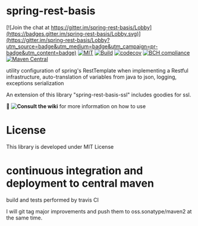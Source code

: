 # spring-rest-basis

[![Join the chat at https://gitter.im/spring-rest-basis/Lobby](https://badges.gitter.im/spring-rest-basis/Lobby.svg)](https://gitter.im/spring-rest-basis/Lobby?utm_source=badge&utm_medium=badge&utm_campaign=pr-badge&utm_content=badge)
[![MIT](https://img.shields.io/npm/l/inferno.svg?style=flat-square)](https://github.com/zg2pro/spring-rest-basis/blob/master/LICENSE.md)
[![Build](https://travis-ci.com/zg2pro/spring-rest-basis.svg?branch=master)](https://travis-ci.com/zg2pro/spring-rest-basis)
[![codecov](https://codecov.io/gh/zg2pro/spring-rest-basis/branch/master/graph/badge.svg)](https://codecov.io/gh/zg2pro/spring-rest-basis/branch/master)
[![BCH compliance](https://bettercodehub.com/edge/badge/zg2pro/spring-rest-basis?branch=master)](https://bettercodehub.com/)
[![Maven Central](https://maven-badges.herokuapp.com/maven-central/com.github.zg2pro/spring-rest-basis/badge.svg)](https://maven-badges.herokuapp.com/maven-central/com.github.zg2pro/spring-rest-basis)

utility configuration of spring's RestTemplate when implementing a Restful infrastructure, 
auto-translation of variables from java to json, logging, exceptions serialization

An extension of this library "spring-rest-basis-ssl" includes goodies for ssl.

:book: __![Consult the wiki](https://github.com/zg2pro/spring-rest-basis/wiki)__ for more information on how to use

# License

This library is developed under MIT License

# continuous integration and deployment to central maven

build and tests performed by travis CI

I will git tag major improvements and push them to oss.sonatype/maven2 at the same time.
